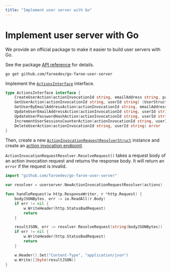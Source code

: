 ```yaml
---
title: "Implement user server with Go"
---
```


# Implement user server with Go

We provide an official package to make it easier to build user servers with Go.

See the package [API reference](https://pkg.go.dev/github.com/faroedev/go-user-server) for details.

```
go get github.com/faroedev/go-faroe-user-server
```

Implement the [`ActionsInterface`]() interface.

```go
type ActionsInterface interface {
	CreateUserAction(actionInvocationId string, emailAddress string, passwordHash []byte, passwordHashAlgorithmId string, passwordSalt []byte) (UserStruct, error)
	GetUserAction(actionInvocationId string, userId string) (UserStruct, error)
	GetUserByEmailAddressAction(actionInvocationId string, emailAddress string) (UserStruct, error)
	UpdateUserEmailAddressAction(actionInvocationId string, userId string, emailAddress string, userEmailAddressCounter int32) error
	UpdateUserPasswordHashAction(actionInvocationId string, userId string, passwordHash []byte, passwordHashAlgorithmId string, passwordSalt []byte, userPasswordHashCounter int32) error
	IncrementUserSessionsCounterAction(actionInvocationId string, userId string, userSessionsCounter int32) error
	DeleteUserAction(actionInvocationId string, userId string) error
}
```

Then, create a new [`ActionInvocationRequestResolverStruct`]() instance and create an [action invocation endpoint](/references/action-invocation-endpoint).

`ActionInvocationRequestResolver.ResolveRequest()` takes a request body of an action invocation request and returns the response body. It will return an `error` if the request is invalid.

```go
import "github.com/faroedev/go-faroe-user-server"

var resolver = userserver.NewActionInvocationRequestResolver(actions)

func handleRequest(w http.ResponseWriter, r *http.Request) {
    bodyJSONBytes, err := io.ReadAll(r.Body)
    if err != nil {
        w.WriteHeader(http.StatusBadRequest)
        return
    }

    resultJSON, err := resolver.ResolveRequest(string(bodyJSONBytes))
    if err != nil {
        w.WriteHeader(http.StatusBadRequest)
        return
    }

    w.Header().Set("Content-Type", "application/json")
    w.Write([]byte(resultJSON))
}
```
